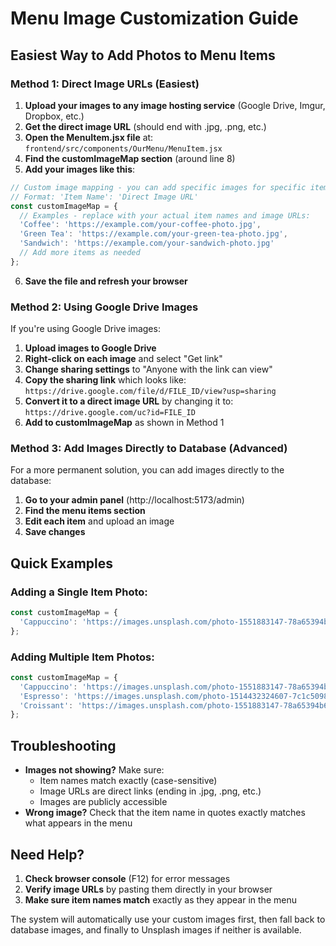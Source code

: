 # Menu Image Customization Guide

## Easiest Way to Add Photos to Menu Items

### Method 1: Direct Image URLs (Easiest)

1. **Upload your images to any image hosting service** (Google Drive, Imgur, Dropbox, etc.)
2. **Get the direct image URL** (should end with .jpg, .png, etc.)
3. **Open the MenuItem.jsx file** at:
   `frontend/src/components/OurMenu/MenuItem.jsx`
4. **Find the customImageMap section** (around line 8)
5. **Add your images like this**:

```javascript
// Custom image mapping - you can add specific images for specific items here
// Format: 'Item Name': 'Direct Image URL'
const customImageMap = {
  // Examples - replace with your actual item names and image URLs:
  'Coffee': 'https://example.com/your-coffee-photo.jpg',
  'Green Tea': 'https://example.com/your-green-tea-photo.jpg',
  'Sandwich': 'https://example.com/your-sandwich-photo.jpg'
  // Add more items as needed
};
```

6. **Save the file and refresh your browser**

### Method 2: Using Google Drive Images

If you're using Google Drive images:

1. **Upload images to Google Drive**
2. **Right-click on each image** and select "Get link"
3. **Change sharing settings** to "Anyone with the link can view"
4. **Copy the sharing link** which looks like:
   `https://drive.google.com/file/d/FILE_ID/view?usp=sharing`
5. **Convert it to a direct image URL** by changing it to:
   `https://drive.google.com/uc?id=FILE_ID`
6. **Add to customImageMap** as shown in Method 1

### Method 3: Add Images Directly to Database (Advanced)

For a more permanent solution, you can add images directly to the database:

1. **Go to your admin panel** (http://localhost:5173/admin)
2. **Find the menu items section**
3. **Edit each item** and upload an image
4. **Save changes**

## Quick Examples

### Adding a Single Item Photo:
```javascript
const customImageMap = {
  'Cappuccino': 'https://images.unsplash.com/photo-1551883147-78a65394b65d?w=200'
};
```

### Adding Multiple Item Photos:
```javascript
const customImageMap = {
  'Cappuccino': 'https://images.unsplash.com/photo-1551883147-78a65394b65d?w=200',
  'Espresso': 'https://images.unsplash.com/photo-1514432324607-7c1c5098f441?w=200',
  'Croissant': 'https://images.unsplash.com/photo-1551883147-78a65394b65d?w=200'
};
```

## Troubleshooting

- **Images not showing?** Make sure:
  - Item names match exactly (case-sensitive)
  - Image URLs are direct links (ending in .jpg, .png, etc.)
  - Images are publicly accessible
- **Wrong image?** Check that the item name in quotes exactly matches what appears in the menu

## Need Help?

1. **Check browser console** (F12) for error messages
2. **Verify image URLs** by pasting them directly in your browser
3. **Make sure item names match** exactly as they appear in the menu

The system will automatically use your custom images first, then fall back to database images, and finally to Unsplash images if neither is available.